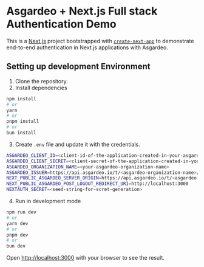 # Asgardeo + Next.js Full stack Authentication Demo

This is a [Next.js](https://nextjs.org) project bootstrapped with [`create-next-app`](https://nextjs.org/docs/app/api-reference/cli/create-next-app) to demonstrate end-to-end authentication in Next.js applications with Asgardeo.

## Setting up development Environment

1. Clone the repository.
2. Install dependencies

```bash
npm install
# or
yarn
# or
pnpm install
# or
bun install
```

3. Create `.env` file and update it with the credentials.

```bash
ASGARDEO_CLIENT_ID=<client-id-of-the-application-created-in-your-asgardeo-org>
ASGARDEO_CLIENT_SECRET=<client-secret-of-the-application-created-in-your-asgardeo-org>
ASGARDEO_ORGANIZATION_NAME=<your-asgardeo-organization-name>
ASGARDEO_ISSUER=https://api.asgardeo.io/t/<asgardeo-organization-name>/oauth2/token
NEXT_PUBLIC_ASGARDEO_SERVER_ORIGIN=https://api.asgardeo.io/t/<asgardeo-organization-name>
NEXT_PUBLIC_ASGARDEO_POST_LOGOUT_REDIRECT_URI=http://localhost:3000
NEXTAUTH_SECRET=<seed-string-for-scret-generation>
```

4. Run in development mode

```bash
npm run dev
# or
yarn dev
# or
pnpm dev
# or
bun dev
```

Open [http://localhost:3000](http://localhost:3000) with your browser to see the result.

